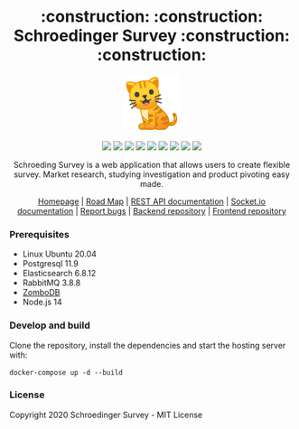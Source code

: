 
<h1 align="center">:construction: :construction: Schroedinger Survey :construction: :construction:</h1>

<p align="center">
  <img alt="schroedinger-survey" src="./docs/logo.png" width="100" />
</p>

<p align="center">
  <img src="https://gitlab.com/Schroedinger1/backend/badges/master/pipeline.svg"/>
  <img src="https://gitlab.com/Schroedinger1/backend/badges/master/coverage.svg"/>
  <img src="https://app.codacy.com/project/badge/Grade/e495a6f3cc7a444a8b31f76489732126"/>
  <img src="https://img.shields.io/badge/Node.js-14-blue?logo=node.js"/>
  <img src="https://img.shields.io/badge/PostgreSQL-11-green?logo=postgresql"/>
  <img src="https://img.shields.io/badge/Ubuntu-20.04-red?logo=ubuntu"/>
  <img src="https://img.shields.io/badge/AWS-S3-blueviolet?logo=amazon-aws"/>
  <img src="https://img.shields.io/badge/Elasticsearch-6-blueviolet?logo=elasticsearch"/>
  <img src="https://img.shields.io/badge/RabbitMQ-3-blueviolet?logo=rabbitmq"/>
</p>

<p align="center">
  Schroeding Survey is a web application that allows users to create flexible survey. Market research, studying investigation 
  and product pivoting easy made.
</p>

<p align="center">
  <a href="https://schroedinger-survey.de/" target="_blank">Homepage</a>
  |
  <a href="https://gitlab.com/groups/schroedinger-survey/-/milestones" target="_blank">Road Map</a>
  |
  <a href="https://schroedinger-survey.de/api/v1/">REST API documentation</a>
  |
  <a href="https://schroedinger-survey.de/api/v2/">Socket.io documentation</a>
  |
  <a href="https://gitlab.com/groups/schroedinger-survey/-/issues">Report bugs</a>
  |
  <a href="https://gitlab.com/schroedinger-survey/backend">Backend repository</a>
  |
  <a href="https://gitlab.com/schroedinger-survey/frontend">Frontend repository</a>
</p>

### Prerequisites
- Linux Ubuntu 20.04
- Postgresql 11.9
- Elasticsearch 6.8.12
- RabbitMQ 3.8.8
- [ZomboDB](https://github.com/schroedinger-survey/zombodb)
- Node.js 14

### Develop and build

Clone the repository, install the dependencies and start the hosting server with:

```
docker-compose up -d --build
```

### License

Copyright 2020 Schroedinger Survey - MIT License